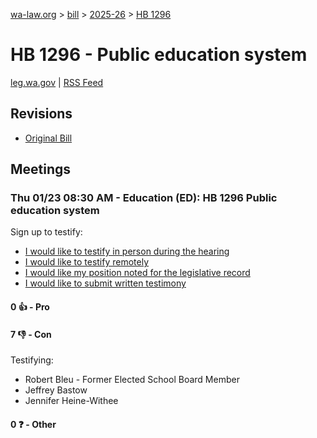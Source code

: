 [wa-law.org](/) > [bill](/bill/) > [2025-26](/bill/2025-26/) > [HB 1296](/bill/2025-26/hb/1296/)

# HB 1296 - Public education system
[leg.wa.gov](https://app.leg.wa.gov/billsummary?BillNumber=1296&Year=2025&Initiative=false) | [RSS Feed](./rss.xml)

## Revisions
* [Original Bill](1/)

## Meetings
### Thu 01/23 08:30 AM - Education (ED): HB 1296 Public education system
Sign up to testify:
* [I would like to testify in person during the hearing](https://app.leg.wa.gov/csi/Testifier/Add?chamber=House&mId=32508&aId=161653&caId=24858&tId=1)
* [I would like to testify remotely](https://app.leg.wa.gov/csi/Testifier/Add?chamber=House&mId=32508&aId=161653&caId=24858&tId=2)
* [I would like my position noted for the legislative record](https://app.leg.wa.gov/csi/Testifier/Add?chamber=House&mId=32508&aId=161653&caId=24858&tId=3)
* [I would like to submit written testimony](https://app.leg.wa.gov/csi/Testifier/Add?chamber=House&mId=32508&aId=161653&caId=24858&tId=4)

#### 0 👍 - Pro

#### 7 👎 - Con
Testifying:
* Robert Bleu - Former Elected School Board Member
* Jeffrey Bastow
* Jennifer Heine-Withee

#### 0 ❓ - Other
